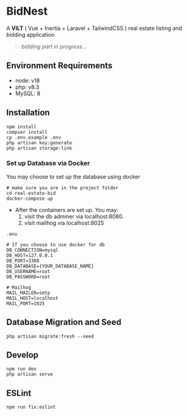# BidNest
A **VILT** ( Vue + Inertia + Laravel + TailwindCSS ) real estate listing and bidding application

> *bidding part in progress...*

## Environment Requirements
- node: v18
- php: v8.3
- MySQL: 8

## Installation
```
npm install
compser install
cp .env.example .env
php artisan key:generate
php artisan storage:link
```

### Set up Database via Docker
You may choose to set up the database using docker
```
# make sure you are in the project folder
cd real-estate-bid
docker-compose up
```
- After the containers are set up. You may:
    1. visit the db adminer via localhost:8080.
    2. visit mailhog via localhost:8025

`.env`
```
# If you choose to use docker for db
DB_CONNECTION=mysql
DB_HOST=127.0.0.1
DB_PORT=3308
DB_DATABASE={YOUR_DATABASE_NAME}
DB_USERNAME=root
DB_PASSWORD=root

# Mailhog
MAIL_MAILER=smtp
MAIL_HOST=localhost
MAIL_PORT=1025
```

## Database Migration and Seed
```
php artisan migrate:fresh --seed
```

## Develop
```
npm run dev
php artisan serve
```

## ESLint
```
npm run fix:eslint
```
